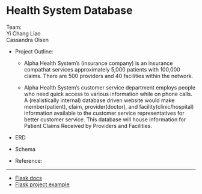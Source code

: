 # Health System Database
Team:\
Yi Chang Liao\
Cassandra Olsen

* Project Outline:
  - Alpha Health System’s (insurance company) is an insurance compathat services approximately 5,000 patients with 100,000 claims. There are 500 providers and 40 facilities within the network.

  - Alpha Health System’s customer service department employs people who need quick access to various information while on phone calls. A (realistically internal) database driven website would make member(patient), claim, provider(doctor), and facility(clinic/hospital) information available to the customer service representatives for better customer service. This database will house information for Patient Claims Received by Providers and Facilities.

* ERD

* Schema

* Reference:
---
+ [Flask docs](https://flask.palletsprojects.com/en/1.1.x/)
+ [Flask project example](https://github.com/pallets/flask/tree/1.1.2/examples/tutorial)
